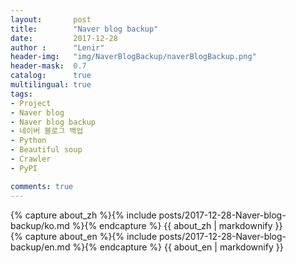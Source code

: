 ```yaml
---
layout:       post
title:        "Naver blog backup"
date:         2017-12-28
author :      "Lenir"
header-img:   "img/NaverBlogBackup/naverBlogBackup.png"
header-mask:  0.7
catalog:      true
multilingual: true
tags:
- Project
- Naver blog
- Naver blog backup
- 네이버 블로그 백업
- Python
- Beautiful soup
- Crawler
- PyPI

comments: true
---
```


<!-- Korean Version -->
<div class="zh post-container">
    {% capture about_zh %}{% include posts/2017-12-28-Naver-blog-backup/ko.md %}{% endcapture %}
    {{ about_zh | markdownify }}
</div>

<!-- English Version -->
<div class="en post-container">
    {% capture about_en %}{% include posts/2017-12-28-Naver-blog-backup/en.md %}{% endcapture %}
    {{ about_en | markdownify }}
</div>
